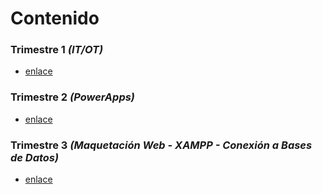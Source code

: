 <h1>Contenido</h1>

<h3>Trimestre 1 <em>(IT/OT)</em> </h3>
  <ul>
    <li>
      <a href="https://github.com/antcordero/Digitalizacion/tree/main/T1">enlace</a>
    </li>
  </ul>
  
<h3>Trimestre 2 <em>(PowerApps)</em></h3>
  <ul>
    <li>
      <a href="https://github.com/antcordero/Digitalizacion/tree/main/T2">enlace</a>
    </li>
  </ul>

<h3>Trimestre 3 <em>(Maquetación Web - XAMPP - Conexión a Bases de Datos)</em></h3>
  <ul>
    <li>
      <a href="https://github.com/antcordero/Digitalizacion/tree/main/T3">enlace</a>
    </li>
  </ul>
